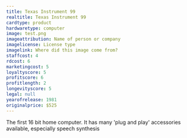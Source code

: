 ```yaml
---
title: Texas Instrument 99
realtitle: Texas Instrument 99
cardtype: product
hardwaretype: computer
image: test.png
imageattribution: Name of person or company
imagelicense: License type
imagelink: Where did this image come from?
staffcost: 4
rdcost: 6
marketingcost: 5
loyaltyscore: 5
profitscore: 6
profitlength: 2
longevityscore: 5
legal: null
yearofrelease: 1981
originalprice: $525
---
```


The first 16 bit home computer. It has many 'plug and play' accessories available, especially speech synthesis
